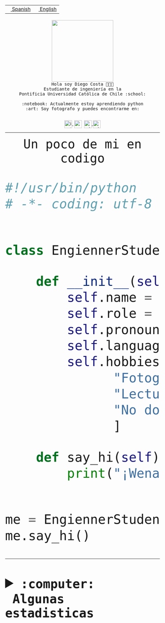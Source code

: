 <table border="0"  align="right">
 <tr><td><a href="README.md"><img src="https://upload.wikimedia.org/wikipedia/commons/thumb/8/89/Bandera_de_Espa%C3%B1a.svg/1200px-Bandera_de_Espa%C3%B1a.svg.png" height="10"> Spanish</a></td>
 <td><a href="README.en.md"><img src="https://upload.wikimedia.org/wikipedia/commons/a/a4/Flag_of_the_United_States.svg" height="10"> English</a></td></tr>
</table><br><br><br>


<p align="center">
  <img src="https://github.com/diegocostares/diegocostares/blob/main/Images/aaa2.gif?raw=true" height="200px" weight="200px">
  <br><samp>
    Hola soy Diego Costa 👨🏻‍💻<br>
    Estudiante de ingeniería en la <br>
    Pontificia Universidad Católica de Chile :school:<br>
  <br>
    :notebook: Actualmente estoy aprendiendo python <br>
    :art: Soy fotografo y puedes encontrarme en: <br>
  <br></samp>
  
</p>

<p align="center">
   <a href="https://instagram.com/diegocosta_no" target="blank">
    <img 
    align="center" src="https://cdn.jsdelivr.net/npm/simple-icons@3.0.1/icons/instagram.svg" alt="instagram" height="25px" width="25px" />
  </a>
  <a style="border: 3px solid; color: white;"href="https://t.me/diegocosta_no" target="blank">
  <img
  align="center" alt="Telegram" width="25px" src="https://icons-for-free.com/iconfiles/png/512/Telegram-1324888767380505522.png" />
</a>
<a href="https://api.whatsapp.com/send?phone=56971897835&text=Hola!" target="blank">
  <img
  align="center" alt="wtsp" width="25px" src="https://img.icons8.com/pastel-glyph/2x/whatsapp--v2.png" />
</a>
<a href="https://www.linkedin.com/in/diego-costa-786249213/" target="blank">
  <img
  align="center" alt="wtsp" width="25px" src="https://img.icons8.com/metro/452/linkedin.png" />
</a>

  </a>
</p>

---


<p align="center"><font size="25"><samp>Un poco de mi en codigo</samp></front></p>


```python
#!/usr/bin/python
# -*- coding: utf-8 -*-


class EngiennerStudent:

    def __init__(self):
        self.name = "Diego Costa"
        self.role = "Estudiante"
        self.pronouns = "he/him"
        self.language_spoken = ["es_CL", "en_US"]
        self.hobbies = [
              "Fotografia",
              "Lectura",
              "No dormir",
              ]

    def say_hi(self):
        print("¡Wena mundo!")


me = EngiennerStudent()
me.say_hi()
```
---
<details>
  <summary><b><samp>:computer: &nbsp;Algunas estadisticas</samp></b></summary>
  <br/></p>

<!--START_SECTION:waka-->
![Code Time](http://img.shields.io/badge/Code%20Time-1%2C229%20hrs-blue)

📅 **Soy más productivo los Martes** 

```text
Lunes                    714 commits         ████░░░░░░░░░░░░░░░░░░░░░   15.34 % 
Martes                   889 commits         █████░░░░░░░░░░░░░░░░░░░░   19.10 % 
Miércoles                573 commits         ███░░░░░░░░░░░░░░░░░░░░░░   12.31 % 
Jueves                   720 commits         ████░░░░░░░░░░░░░░░░░░░░░   15.47 % 
Viernes                  679 commits         ████░░░░░░░░░░░░░░░░░░░░░   14.59 % 
Sábado                   390 commits         ██░░░░░░░░░░░░░░░░░░░░░░░   08.38 % 
Domingo                  690 commits         ████░░░░░░░░░░░░░░░░░░░░░   14.82 % 
```


📊 **Esta semana me dediqué a** 

```text
🐱‍💻 Proyectos: 
tarea-2-diegocostares    7 hrs 26 mins       ████████░░░░░░░░░░░░░░░░░   33.59 % 
modul.os                 4 hrs 56 mins       ██████░░░░░░░░░░░░░░░░░░░   22.26 % 
codefest-uc-2023-2       4 hrs 26 mins       █████░░░░░░░░░░░░░░░░░░░░   20.02 % 
Desktop                  3 hrs 8 mins        ████░░░░░░░░░░░░░░░░░░░░░   14.18 % 
Unknown Project          1 hr 32 mins        ██░░░░░░░░░░░░░░░░░░░░░░░   06.93 % 
```


 Last Updated on 01/10/2023 18:33:49 UTC
<!--END_SECTION:waka-->
  
  

<p align="center"> <img src="https://github-readme-stats.vercel.app/api?username=diegocostares&show_icons=true&theme=ayu-mirage" alt="abhisheknaiidu" /></p>
 
</details>
